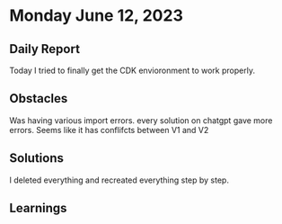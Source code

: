 # Monday June 12, 2023

## Daily Report 
Today I tried to finally get the CDK envioronment to work properly.
## Obstacles
Was having various import errors. every solution on chatgpt gave more errors. Seems like it has conflifcts between V1 and V2
## Solutions
I deleted everything and recreated everything step by step. 
## Learnings
